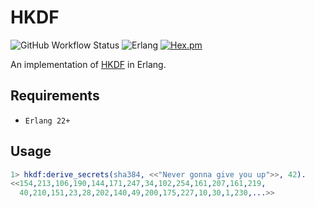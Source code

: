 HKDF
=====
![GitHub Workflow Status](https://img.shields.io/github/workflow/status/aenglisc/hkdf_erlang/CI?style=for-the-badge)
![Erlang](https://img.shields.io/badge/erlang-22+-blue.svg?style=for-the-badge)
[![Hex.pm](https://img.shields.io/hexpm/v/hkdf_erlang.svg)](https://hex.pm/packages/hkdf_erlang?style=for-the-badge)

An implementation of [HKDF](https://tools.ietf.org/html/rfc5869) in Erlang.

Requirements
-----

 - `Erlang 22+`

Usage
-----

```erlang
1> hkdf:derive_secrets(sha384, <<"Never gonna give you up">>, 42).
<<154,213,106,190,144,171,247,34,102,254,161,207,161,219,
  40,210,151,23,28,202,140,49,200,175,227,10,30,1,230,...>>
```
